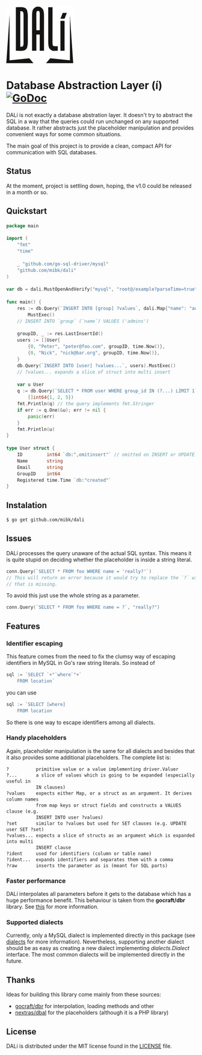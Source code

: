 ![DALí Logo](_doc/img/dali.png)
# Database Abstraction Layer (í) [![GoDoc](https://godoc.org/github.com/mibk/dali?status.png)](https://godoc.org/github.com/mibk/dali)

DALí is not exactly a database abstration layer. It doesn't try to abstract the SQL in a way
that the queries could run unchanged on any supported database. It rather abstracts
just the placeholder manipulation and provides convenient ways for some common situations.

The main goal of this project is to provide a clean, compact API for communication with
SQL databases.

## Status

At the moment, project is settling down, hoping, the v1.0 could be released in a month or so.

## Quickstart

```go
package main

import (
	"fmt"
	"time"

	_ "github.com/go-sql-driver/mysql"
	"github.com/mibk/dali"
)

var db = dali.MustOpenAndVerify("mysql", "root@/example?parseTime=true")

func main() {
	res := db.Query(`INSERT INTO [group] ?values`, dali.Map{"name": "admins"}).
		MustExec()
	// INSERT INTO `group` (`name`) VALUES ('admins')

	groupID, _ := res.LastInsertId()
	users := []User{
		{0, "Peter", "peter@foo.com", groupID, time.Now()},
		{0, "Nick", "nick@bar.org", groupID, time.Now()},
	}
	db.Query(`INSERT INTO [user] ?values...`, users).MustExec()
	// ?values... expands a slice of struct into multi insert

	var u User
	q := db.Query(`SELECT * FROM user WHERE group_id IN (?...) LIMIT 1`,
		[]int64{1, 2, 5})
	fmt.Println(q) // the query implements fmt.Stringer
	if err := q.One(&u); err != nil {
		panic(err)
	}
	fmt.Println(u)
}

type User struct {
	ID         int64 `db:",omitinsert"` // omitted on INSERT or UPDATE
	Name       string
	Email      string
	GroupID    int64
	Registered time.Time `db:"created"`
}
```

## Instalation

```bash
$ go get github.com/mibk/dali
```

## Issues

DALí processes the query unaware of the actual SQL syntax. This means it is quite stupid
on deciding whether the placeholder is inside a string literal.
```go
conn.Query(`SELECT * FROM foo WHERE name = 'really?'`)
// This will return an error because it would try to replace the `?` with an argument
// that is missing.
```
To avoid this just use the whole string as a parameter.
```go
conn.Query(`SELECT * FROM foo WHERE name = ?`, "really?")
```

## Features

### Identifier escaping

This feature comes from the need to fix the clumsy way of escaping identifiers in MySQL in
Go's raw string literals. So instead of
```go
sql := `SELECT `+"`where`"+`
	FROM location`
```
you can use
```go
sql := `SELECT [where]
	FROM location
```
So there is one way to escape identifiers among all dialects.

### Handy placeholders

Again, placeholder manipulation is the same for all dialects and besides that it also provides
some additional placeholders. The complete list is:

```
?          primitive value or a value implementing driver.Valuer
?...       a slice of values which is going to be expanded (especially useful in
           IN clauses)
?values    expects either Map, or a struct as an argument. It derives column names
           from map keys or struct fields and constructs a VALUES clause (e.g.
           INSERT INTO user ?values)
?set       similar to ?values but used for SET clauses (e.g. UPDATE user SET ?set)
?values... expects a slice of structs as an argument which is expanded into multi
           INSERT clause
?ident     used for identifiers (column or table name)
?ident...  expands identifiers and separates them with a comma
?raw       inserts the parameter as is (meant for SQL parts)
```

### Faster performance

DALí interpolates all parameters before it gets to the database which has a huge performance
benefit. This behaviour is taken from the **gocraft/dbr** library. See
[this](https://github.com/gocraft/dbr#faster-performance-than-using-using-databasesql-directly)
for more information.

### Supported dialects

Currently, only a MySQL dialect is implemented directly in this package (see [dialects](dialects)
for more information). Nevertheless, supporting another dialect should be as easy as creating
a new dialect implementing *dialects.Dialect* interface. The most common dialects will be
implemented directly in the future.

## Thanks

Ideas for building this library come mainly from these sources:

- [gocraft/dbr](https://github.com/gocraft/dbr) for interpolation, loading methods and other
- [nextras/dbal](https://github.com/nextras/dbal) for the placeholders (although it is a PHP library)

## License

DALí is distributed under the MIT license found in the [LICENSE](LICENSE) file.
